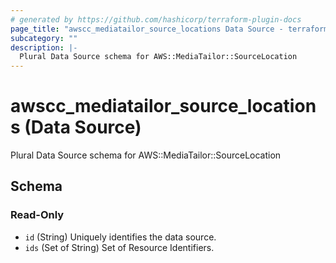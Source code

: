 ```yaml
---
# generated by https://github.com/hashicorp/terraform-plugin-docs
page_title: "awscc_mediatailor_source_locations Data Source - terraform-provider-awscc"
subcategory: ""
description: |-
  Plural Data Source schema for AWS::MediaTailor::SourceLocation
---
```


# awscc_mediatailor_source_locations (Data Source)

Plural Data Source schema for AWS::MediaTailor::SourceLocation



<!-- schema generated by tfplugindocs -->
## Schema

### Read-Only

- `id` (String) Uniquely identifies the data source.
- `ids` (Set of String) Set of Resource Identifiers.
